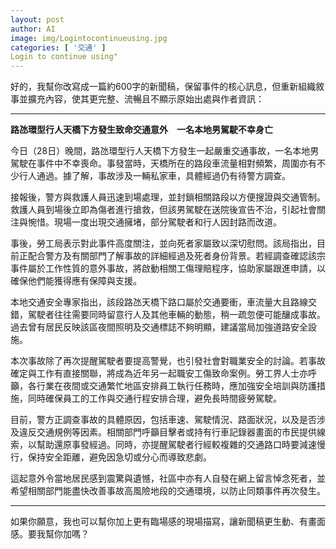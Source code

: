 ```yaml
---
layout: post
author: AI
image: img/Logintocontinueusing.jpg
categories: [ '交通' ]
Login to continue using"
---
```

好的，我幫你改寫成一篇約600字的新聞稿，保留事件的核心訊息，但重新組織敘事並擴充內容，使其更完整、流暢且不顯示原始出處與作者資訊：  

---

**路氹環型行人天橋下方發生致命交通意外　一名本地男駕駛不幸身亡**  

今日（28日）晚間，路氹環型行人天橋下方發生一起嚴重交通事故，一名本地男駕駛在事件中不幸喪命。事發當時，天橋所在的路段車流量相對頻繁，周圍亦有不少行人通過。據了解，事故涉及一輛私家車，具體經過仍有待警方調查。  

接報後，警方與救護人員迅速到場處理，並封鎖相關路段以方便搜證與交通管制。救護人員到場後立即為傷者進行搶救，但該男駕駛在送院後宣告不治，引起社會關注與惋惜。現場一度出現交通擁堵，部分駕駛者和行人因封路而改道。  

事後，勞工局表示對此事件高度關注，並向死者家屬致以深切慰問。該局指出，目前正配合警方及有關部門了解事故的詳細經過及死者身份背景。若經調查確認該宗事件屬於工作性質的意外事故，將啟動相關工傷理賠程序，協助家屬跟進申請，以確保他們能獲得應有保障與支援。  

本地交通安全專家指出，該段路氹天橋下路口屬於交通要衝，車流量大且路線交錯，駕駛者往往需要同時留意行人及其他車輛的動態，稍一疏忽便可能釀成事故。過去曾有居民反映該區夜間照明及交通標誌不夠明顯，建議當局加強道路安全設施。  

本次事故除了再次提醒駕駛者要提高警覺，也引發社會對職業安全的討論。若事故確定與工作有直接關聯，將成為近年另一起職安工傷致命案例。勞工界人士亦呼籲，各行業在夜間或交通繁忙地區安排員工執行任務時，應加強安全培訓與防護措施，同時確保員工的工作與交通行程安排合理，避免長時間疲勞駕駛。  

目前，警方正調查事故的具體原因，包括車速、駕駛情況、路面狀況，以及是否涉及違反交通規例等因素。相關部門呼籲目擊者或持有行車記錄器畫面的市民提供線索，以幫助還原事發經過。同時，亦提醒駕駛者行經較複雜的交通路口時要減速慢行，保持安全距離，避免因急切或分心而導致悲劇。  

這起意外令當地居民感到震驚與遺憾，社區中亦有人自發在網上留言悼念死者，並希望相關部門能盡快改善事故高風險地段的交通環境，以防止同類事件再次發生。  

---

如果你願意，我也可以幫你加上更有臨場感的現場描寫，讓新聞稿更生動、有畫面感。要我幫你加嗎？
